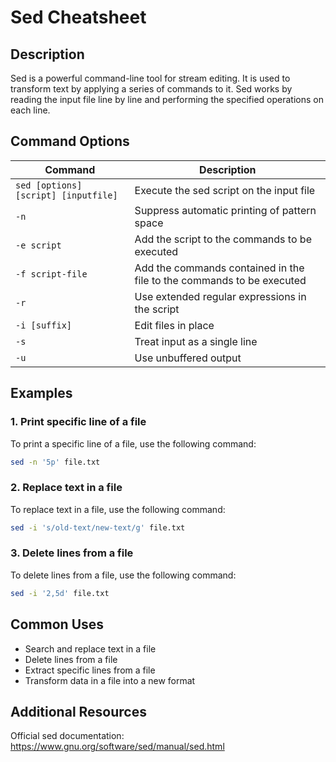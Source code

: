 # Sed Cheatsheet

## Description

Sed is a powerful command-line tool for stream editing. It is used to transform text by applying a series of commands to it. Sed works by reading the input file line by line and performing the specified operations on each line.

## Command Options

| Command                              | Description                                                           |
| ------------------------------------ | --------------------------------------------------------------------- |
| `sed [options] [script] [inputfile]` | Execute the sed script on the input file                              |
| `-n`                                 | Suppress automatic printing of pattern space                          |
| `-e script`                          | Add the script to the commands to be executed                         |
| `-f script-file`                     | Add the commands contained in the file to the commands to be executed |
| `-r`                                 | Use extended regular expressions in the script                        |
| `-i [suffix]`                        | Edit files in place                                                   |
| `-s`                                 | Treat input as a single line                                          |
| `-u`                                 | Use unbuffered output                                                 |

## Examples

### 1. Print specific line of a file

To print a specific line of a file, use the following command:

```bash
sed -n '5p' file.txt
```

### 2. Replace text in a file

To replace text in a file, use the following command:

```bash
sed -i 's/old-text/new-text/g' file.txt
```

### 3. Delete lines from a file

To delete lines from a file, use the following command:

```bash
sed -i '2,5d' file.txt
```

## Common Uses

- Search and replace text in a file
- Delete lines from a file
- Extract specific lines from a file
- Transform data in a file into a new format

## Additional Resources

Official sed documentation: https://www.gnu.org/software/sed/manual/sed.html
